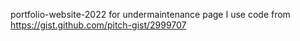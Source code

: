 portfolio-website-2022
for undermaintenance page I use code from https://gist.github.com/pitch-gist/2999707